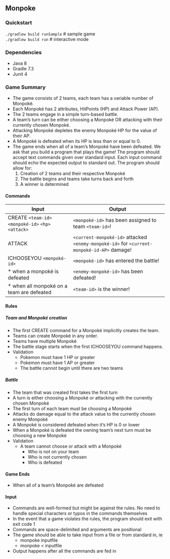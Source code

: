 ## Monpoke

### Quickstart
`./gradlew build runSample` # sample game \
`./gradlew build run`       # interactive mode

### Dependencies
- Java 8
- Gradle 7.3
- Junit 4 

### Game Summary
- The game consists of 2 teams, each team has a variable number of Monpoké.
- Each Monpoké has 2 attributes, HitPoints (HP) and Attack Power (AP).
- The 2 teams engage in a simple turn-based battle.
- A team’s turn can be either choosing a Monpoké OR attacking with their currently
chosen Monpoké.
- Attacking Monpoké depletes the enemy Monpoké HP for the value of their AP.
- A Monpoké is defeated when its HP is less than or equal to 0.
- The game ends when all of a team’s Monpoké have been defeated.
We ask that you build a program that plays the game! The program should accept text
commands given over standard input. Each input command should echo the expected output to
standard out. The program should allow for:
    1. Creation of 2 teams and their respective Monpoké
    2. The battle begins and teams take turns back and forth
    3. A winner is determined
    
#### Commands
| Input                                                 | Output                                                                               |
| ---                                                   | ---                                                                                  |
| CREATE `<team-id>` `<monpoké-id>` `<hp>` `<attack>`    | `<monpoké-id>` has been assigned to team `<team-id>`!                                    |
| ATTACK                                                | `<current-monpoké-id>` attacked `<enemy-monpoké-id>` for `<current-monpoké-id-AP>` damage! |
| ICHOOSEYOU `<monpoké-id>`                             | `<monpoké-id>` has entered the battle!                                                 |
| * when a monpoké is defeated                          | `<enemy-monpoké-id>` has been defeated!                                                |
| * when all monpoké on a team are defeated             | `<team-id>` is the winner!                                                             |

#### Rules
##### Team and Monpoké creation
- The first CREATE command for a Monpoké implicitly creates the team.
- Teams can create Monpoké in any order.
- Teams have multiple Monpoké
- The battle stage starts when the first ICHOOSEYOU command happens.
- Validation
    - Pokemon must have 1 HP or greater
    - Pokemon must have 1 AP or greater
    - The battle cannot begin until there are two teams
##### Battle
- The team that was created first takes the first turn
- A turn is either choosing a Monpoké or attacking with the currently chosen Monpoké
- The first turn of each team must be choosing a Monpoké
- Attacks do damage equal to the attack value to the currently chosen enemy Monpoké
- A Monpoké is considered defeated when it’s HP is 0 or lower
- When a Monpoké is defeated the owning team’s next turn must be choosing a new
Monpoké
- Validation
    - A team cannot choose or attack with a Monpoké
        - Who is not on your team
        - Who is not currently chosen
        - Who is defeated

#### Game Ends
- When all of a team’s Monpoké are defeated

#### Input
- Commands are well-formed but might be against the rules. No need to handle special
characters or typos in the commands themselves
- In the event that a game violates the rules, the program should exit with exit code 1
- Commands are space-delimited and arguments are positional
- The game should be able to take input from a file or from standard in, ie
    - monpoke inputfile
    - monpoke < inputfile
- Output happens after all the commands are fed in

